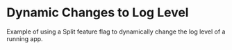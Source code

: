 # Dynamic Changes to Log Level

Example of using a Split feature flag to dynamically change the log level of a running app.


